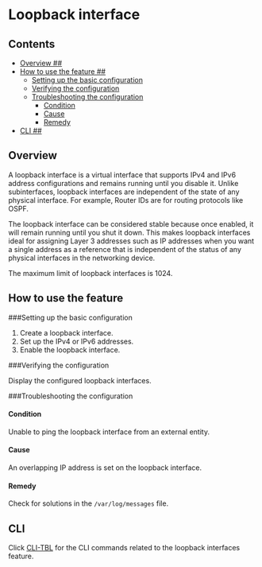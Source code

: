 # Loopback interface

## Contents

- [Overview ##](#overview-)
- [How to use the feature ##](#how-to-use-the-feature-)
	- [Setting up the basic configuration](#setting-up-the-basic-configuration)
	- [Verifying the configuration](#verifying-the-configuration)
	- [Troubleshooting the configuration](#troubleshooting-the-configuration)
		- [Condition](#condition)
		- [Cause](#cause)
		- [Remedy](#remedy)
- [CLI ##](#cli-)

## Overview
A loopback interface is a virtual interface that supports IPv4 and IPv6 address configurations and remains running until you disable it. Unlike subinterfaces, loopback interfaces are independent of the state of any physical interface. For example, Router IDs are for routing protocols like OSPF.

The loopback interface can be considered stable because once enabled, it will remain running until you shut it down. This makes loopback interfaces ideal for assigning Layer 3 addresses such as IP addresses when you want a single address as a reference that is independent of the status of any physical interfaces in the networking device.

The maximum limit of loopback interfaces is 1024.

## How to use the feature

###Setting up the basic configuration

 1. Create a loopback interface.
 2. Set up the IPv4 or IPv6 addresses.
 3. Enable the loopback interface.

###Verifying the configuration

Display the configured loopback interfaces.

###Troubleshooting the configuration

#### Condition
Unable to ping the loopback interface from an external entity.
#### Cause
An overlapping IP address is set on the loopback interface.
#### Remedy
Check for solutions in the `/var/log/messages` file.
## CLI ##

Click [CLI-TBL](https://openswitch.net/cli_feature_name.html#cli_command_anchor) for the CLI commands related to the loopback interfaces feature.
